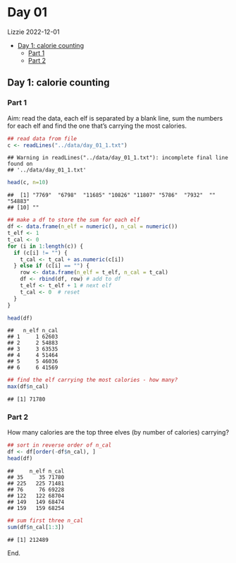 Day 01
================
Lizzie
2022-12-01

- <a href="#day-1-calorie-counting" id="toc-day-1-calorie-counting">Day 1:
  calorie counting</a>
  - <a href="#part-1" id="toc-part-1">Part 1</a>
  - <a href="#part-2" id="toc-part-2">Part 2</a>

## Day 1: calorie counting

### Part 1

Aim: read the data, each elf is separated by a blank line, sum the
numbers for each elf and find the one that’s carrying the most calories.

``` r
## read data from file
c <- readLines("../data/day_01_1.txt")
```

    ## Warning in readLines("../data/day_01_1.txt"): incomplete final line found on
    ## '../data/day_01_1.txt'

``` r
head(c, n=10)
```

    ##  [1] "7769"  "6798"  "11685" "10826" "11807" "5786"  "7932"  ""      "54883"
    ## [10] ""

``` r
## make a df to store the sum for each elf
df <- data.frame(n_elf = numeric(), n_cal = numeric())
t_elf <- 1
t_cal <- 0
for (i in 1:length(c)) {
  if (c[i] != "") {
    t_cal <- t_cal + as.numeric(c[i])
  } else if (c[i] == "") {
    row <- data.frame(n_elf = t_elf, n_cal = t_cal)
    df <- rbind(df, row) # add to df
    t_elf <- t_elf + 1 # next elf
    t_cal <- 0  # reset
  }
}

head(df)
```

    ##   n_elf n_cal
    ## 1     1 62603
    ## 2     2 54883
    ## 3     3 63535
    ## 4     4 51464
    ## 5     5 46036
    ## 6     6 41569

``` r
## find the elf carrying the most calories - how many?
max(df$n_cal)
```

    ## [1] 71780

### Part 2

How many calories are the top three elves (by number of calories)
carrying?

``` r
## sort in reverse order of n_cal
df <- df[order(-df$n_cal), ]
head(df)
```

    ##     n_elf n_cal
    ## 35     35 71780
    ## 225   225 71481
    ## 76     76 69228
    ## 122   122 68704
    ## 149   149 68474
    ## 159   159 68254

``` r
## sum first three n_cal
sum(df$n_cal[1:3])
```

    ## [1] 212489

End.
